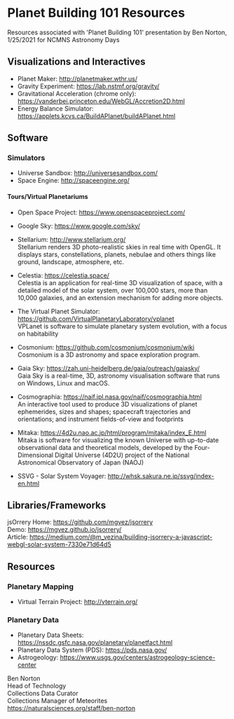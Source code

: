 # Planet Building 101 Resources
Resources associated with 'Planet Building 101' presentation by Ben Norton, 1/25/2021 for NCMNS Astronomy Days

## Visualizations and Interactives
- Planet Maker: http://planetmaker.wthr.us/
- Gravity Experiment: https://lab.nstmf.org/gravity/
- Gravitational Acceleration (chrome only): https://vanderbei.princeton.edu/WebGL/Accretion2D.html
- Energy Balance Simulator: https://applets.kcvs.ca/BuildAPlanet/buildAPlanet.html

## Software
### Simulators
- Universe Sandbox: http://universesandbox.com/
- Space Engine: http://spaceengine.org/


#### Tours/Virtual Planetariums
- Open Space Project: https://www.openspaceproject.com/

- Google Sky: https://www.google.com/sky/

- Stellarium: http://www.stellarium.org/  
Stellarium renders 3D photo-realistic skies in real time with OpenGL. It displays stars, constellations, planets, nebulae and others things like ground, landscape, atmosphere, etc.

- Celestia: https://celestia.space/  
Celestia is an application for real-time 3D visualization of space, with a detailed model of the solar system, over 100,000 stars, more than 10,000 galaxies, and an extension mechanism for adding more objects.

- The Virtual Planet Simulator: https://github.com/VirtualPlanetaryLaboratory/vplanet  
VPLanet is software to simulate planetary system evolution, with a focus on habitability

- Cosmonium: https://github.com/cosmonium/cosmonium/wiki  
Cosmonium is a 3D astronomy and space exploration program. 

- Gaia Sky: https://zah.uni-heidelberg.de/gaia/outreach/gaiasky/  
Gaia Sky is a real-time, 3D, astronomy visualisation software that runs on Windows, Linux and macOS.

- Cosmographia: https://naif.jpl.nasa.gov/naif/cosmographia.html  
An interactive tool used to produce 3D visualizations of planet ephemerides, sizes and shapes; spacecraft trajectories and orientations; and instrument fields-of-view and footprints

- Mitaka: https://4d2u.nao.ac.jp/html/program/mitaka/index_E.html  
Mitaka is software for visualizing the known Universe with up-to-date observational data and theoretical models, developed by the Four-Dimensional Digital Universe (4D2U) project of the National Astronomical Observatory of Japan (NAOJ)

- SSVG - Solar System Voyager: http://whsk.sakura.ne.jp/ssvg/index-en.html

## Libraries/Frameworks
jsOrrery
  Home: https://github.com/mgvez/jsorrery  
  Demo: https://mgvez.github.io/jsorrery/  
  Article: https://medium.com/@m_vezina/building-jsorrery-a-javascript-webgl-solar-system-7330e71d64d5  

## Resources
### Planetary Mapping
- Virtual Terrain Project: http://vterrain.org/  
### Planetary Data  
- Planetary Data Sheets: https://nssdc.gsfc.nasa.gov/planetary/planetfact.html  
- Planetary Data System (PDS): https://pds.nasa.gov/  
- Astrogeology: https://www.usgs.gov/centers/astrogeology-science-center  
  
  

Ben Norton  
Head of Technology  
Collections Data Curator  
Collections Manager of Meteorites  
https://naturalsciences.org/staff/ben-norton  


